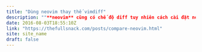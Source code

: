 ```yaml
---
title: "Dùng neovim thay thế vimdiff"
description: ""**neovim** cũng có chế độ diff tuy nhiên cách cài đặt nó để thay thế cho **vimdiff** hơi rườm rà một tí. Để tiết kiệm thời gian thì mình share lên đây luôn. ""
date: 2016-08-03T18:55:10Z
link: "https://thefullsnack.com/posts/compare-neovim.html"
site: site_name
draft: false
---
```

